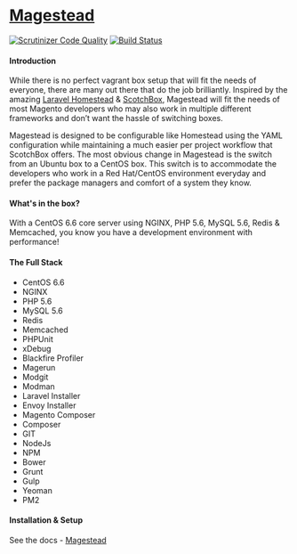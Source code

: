 # [Magestead](http://www.magestead.co.uk "Magestead")

[![Scrutinizer Code Quality](https://scrutinizer-ci.com/g/richdynamix/magestead/badges/quality-score.png?b=master)](https://scrutinizer-ci.com/g/richdynamix/magestead/?branch=master) [![Build Status](https://scrutinizer-ci.com/g/richdynamix/magestead/badges/build.png?b=master)](https://scrutinizer-ci.com/g/richdynamix/magestead/build-status/master)

#### Introduction
While there is no perfect vagrant box setup that will fit the needs of everyone, there are many out there that do the job brilliantly. Inspired by the amazing [Laravel Homestead](http://laravel.com/docs/5.1/homestead "Laravel Homestead") & [ScotchBox](https://box.scotch.io/ "ScotchBox"), Magestead will fit the needs of most Magento developers who may also work in multiple different frameworks and don’t want the hassle of switching boxes.

Magestead is designed to be configurable like Homestead using the YAML configuration while maintaining a much easier per project workflow that ScotchBox offers. The most obvious change in Magestead is the switch from an Ubuntu box to a CentOS box. This switch is to accommodate the developers who work in a Red Hat/CentOS environment everyday and prefer the package managers and comfort of a system they know.

#### What's in the box?
With a CentOS 6.6 core server using NGINX, PHP 5.6, MySQL 5.6, Redis & Memcached, you know you have a development environment with performance!

#### The Full Stack
- CentOS 6.6
- NGINX
- PHP 5.6
- MySQL 5.6
- Redis
- Memcached
- PHPUnit
- xDebug
- Blackfire Profiler
- Magerun
- Modgit
- Modman
- Laravel Installer
- Envoy Installer
- Magento Composer
- Composer
- GIT
- NodeJs
- NPM
- Bower
- Grunt
- Gulp
- Yeoman
- PM2

#### Installation & Setup

See the docs - [Magestead](http://www.magestead.co.uk "Magestead")

